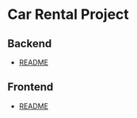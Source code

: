 # Car Rental Project

## Backend
- [README](./backend/README.md)

## Frontend
- [README](./frontend/README.md)

